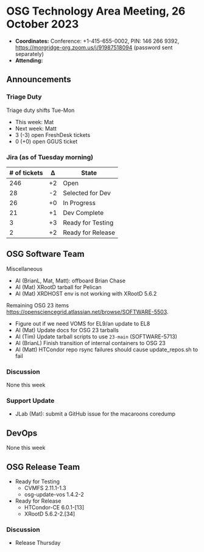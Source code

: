 # OSG Technology Area Meeting, 26 October 2023

-   **Coordinates:** Conference: +1-415-655-0002, PIN: 146 266 9392,
    <https://morgridge-org.zoom.us/j/91987518094> (password sent separately)
-   **Attending:**  

## Announcements

### Triage Duty

Triage duty shifts Tue-Mon

-   This week: Mat
-   Next week: Matt
-   3 (-3) open FreshDesk tickets
-   0 (+0) open GGUS ticket

### Jira (as of Tuesday morning)

| # of tickets | &Delta; | State             |
|--------------|---------|-------------------|
| 246          | +2      | Open              |
| 28           | -2      | Selected for Dev  |
| 26           | +0      | In Progress       |
| 21           | +1      | Dev Complete      |
| 3            | +3      | Ready for Testing |
| 2            | +2      | Ready for Release |

## OSG Software Team

Miscellaneous
-   AI (BrianL, Mat, Matt): offboard Brian Chase
-   AI (Mat) XRootD tarball for Pelican
-   AI (Mat) XRDHOST env is not working with XRootD 5.6.2

Remaining OSG 23 items <https://opensciencegrid.atlassian.net/browse/SOFTWARE-5503>.
-   Figure out if we need VOMS for EL9/an update to EL8
-   AI (Mat) Update docs for OSG 23 tarballs
-   AI (Tim) Update tarball scripts to use `23-main` (SOFTWARE-5713)
-   AI (BrianL) Finish transition of internal containers to OSG 23
-   AI (Matt) HTCondor repo rsync failures should cause update_repos.sh to fail

### Discussion

None this week

### Support Update

-   JLab (Mat): submit a GitHub issue for the macaroons coredump

## DevOps

None this week

## OSG Release Team

-   Ready for Testing
    -   CVMFS 2.11.1-1.3
    -   osg-update-vos 1.4.2-2
-   Ready for Release
    -   HTCondor-CE 6.0.1-[13]
    -   XRootD 5.6.2-2.[34]
 
### Discussion

-   Release Thursday

